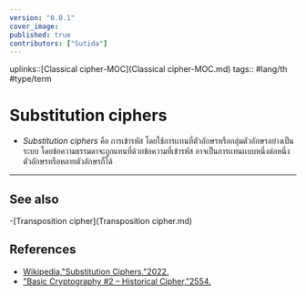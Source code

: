 ```yaml
---
version: "0.0.1"
cover_image:
published: true
contributors: ["Sutida"]
---
```

uplinks::[Classical cipher-MOC](Classical cipher-MOC.md)
tags:: #lang/th #type/term 

# Substitution ciphers
- *Substitution ciphers* คือ การเข้ารหัส โดยใช้การเเทนที่ตัวอักษรหรือกลุ่มตัวอักษรอย่างเป็นระบบ โดยข้อความธรรมดาจะถูกแทนที่ด้วยข้อความที่เข้ารหัส อาจเป็นการเเทนเเบบหนึ่งต่อหนึ่งตัวอักษรหรือหลายตัวอักษรก็ได้

---
## See also
-[Transposition cipher](Transposition cipher.md)

## References
- [Wikipedia,"Substitution Ciphers,"2022.](https://en.wikipedia.org/wiki/Substitution_cipher)
- ["Basic Cryptography #2 – Historical Cipher,"2554.](https://kungfusecurity.wordpress.com/tag/substitution-cipher/)
